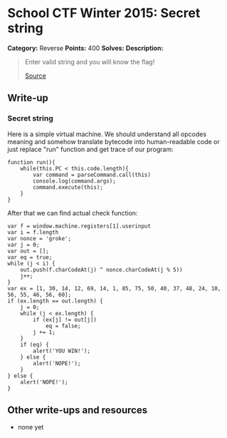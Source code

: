 # School CTF Winter 2015: Secret string

**Category:** Reverse
**Points:** 400
**Solves:** 
**Description:**

> Enter valid string and you will know the flag!
> 
> 
> [Source](./Task_5add03f1c70426f94c4f6f8c8d72cf04fee3eb98.tar.gz)


## Write-up

<div><h3>Secret string</h3><p>Here is a simple virtual machine. We should understand all opcodes meaning and somehow translate bytecode into human-readable code or just replace "run" function and get trace of our program:</p>
<pre><code>function run(){
    while(this.PC &lt; this.code.length){
        var command = parseCommand.call(this)
        console.log(command.args);
        command.execute(this);
    }
}
</code></pre>
<p>After that we can find actual check function:</p>
<pre><code>var f = window.machine.registers[1].userinput
var i = f.length
var nonce = 'groke';
var j = 0;
var out = [];
var eq = true;
while (j &lt; i) {
    out.push(f.charCodeAt(j) ^ nonce.charCodeAt(j % 5))
    j++;
}
var ex = [1, 30, 14, 12, 69, 14, 1, 85, 75, 50, 40, 37, 48, 24, 10, 56, 55, 46, 56, 60];
if (ex.length == out.length) {
    j = 0;
    while (j &lt; ex.length) {
        if (ex[j] != out[j])
            eq = false;
        j += 1;
    }
    if (eq) {
        alert('YOU WIN!');
    } else {
        alert('NOPE!');
    }
} else {
    alert('NOPE!');
}
</code></pre></div>

## Other write-ups and resources

* none yet
